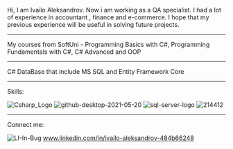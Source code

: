 Hi, I am Ivailo Aleksandrov. Now i am working as a QA specialist. I had a lot of experience in accountant , finance and e-commerce. I hope that 
my previous experience will be useful in solving future projects.
- - - - - - - - - - - - - - - - - - - - - - - - - - - - - - - - - - - - - - - - - - - 
My courses from SoftUni - Programming Basics with C#, Programming Fundamentals with C#, C# Advanced and OOP
- - - - - - - - - - - - - - - - - - - - - - - - - - - - - - - - - - - - - - - - - - - 
C# DataBase that include MS SQL and Entity Framework Core
- - - - - - - - - - - - - - - - - - - - - - - - - - - - - - - - - - - - - - - - - - - 

Skills:

![Csharp_Logo](https://user-images.githubusercontent.com/110155667/212262873-55d61e62-797c-4f54-b0b5-9d4d67a82d96.png)
![github-desktop-2021-05-20](https://user-images.githubusercontent.com/110155667/212262887-498ecffc-946e-412f-b51d-0d264c2ef31d.png)
![sql-server-logo](https://user-images.githubusercontent.com/110155667/212263117-6109d79e-8ebf-4088-812c-05f32d9aafa9.png)
![214412](https://user-images.githubusercontent.com/110155667/212263789-f130824d-df9b-4250-8b79-9b720fa048c2.png)

- - - - - - - - - - - - - - - - - - - - - - - - - - - - - - - - - - - - - - - - - - - 
Connect me:

![LI-In-Bug](https://user-images.githubusercontent.com/110155667/212267714-624bcfc0-8fb7-4839-8a82-c86c16f6c32c.png)
www.linkedin.com/in/ivailo-aleksandrov-484b66248
